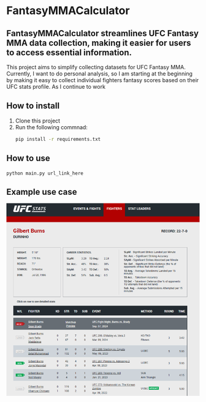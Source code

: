 # FantasyMMACalculator

## FantasyMMACalculator streamlines UFC Fantasy MMA data collection, making it easier for users to access essential information.

This project aims to simplify collecting datasets for UFC Fantasy MMA. Currently, I want to do personal analysis, so I am starting at the beginning by making it easy to collect individual fighters fantasy scores based on their UFC stats profile. As I continue to work 


## How to install
1. Clone this project
2. Run the following commnad:
    ```bash
    pip install -r requirements.txt

## How to use
    
    python main.py url_link_here


## Example use case
![Alt text](img/ufcstats.png)


